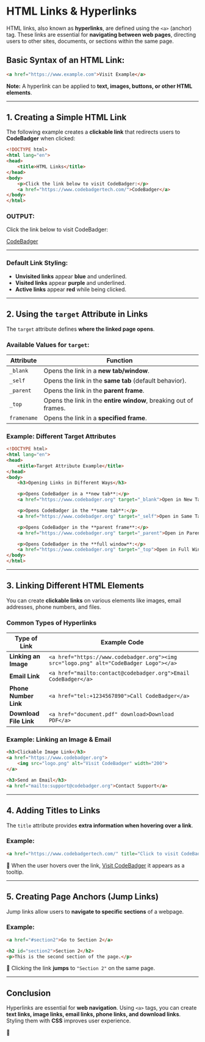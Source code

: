 

# **HTML Links & Hyperlinks**  
 

HTML links, also known as **hyperlinks**, are defined using the `<a>` (anchor) tag. These links are essential for **navigating between web pages**, directing users to other sites, documents, or sections within the same page.  

## **Basic Syntax of an HTML Link:**  
```html
<a href="https://www.example.com">Visit Example</a>
```
**Note:** A hyperlink can be applied to **text, images, buttons, or other HTML elements**.  

---

## **1. Creating a Simple HTML Link**  
The following example creates a **clickable link** that redirects users to **CodeBadger** when clicked:  

```html
<!DOCTYPE html>
<html lang="en">
<head>
    <title>HTML Links</title>
</head>
<body>
    <p>Click the link below to visit CodeBadger:</p>
    <a href="https://www.codebadgertech.com/">CodeBadger</a>
</body>
</html>
```
### OUTPUT:
<!DOCTYPE html>
<html lang="en">
<head>
    <title>HTML Links</title>
</head>
<body>
    <p>Click the link below to visit CodeBadger:</p>
    <a href="https://www.codebadgertech.com/">CodeBadger</a>
</body>
</html>

<hr>

### **Default Link Styling:**  
- **Unvisited links** appear **blue** and underlined.  
- **Visited links** appear **purple** and underlined.  
- **Active links** appear **red** while being clicked.  

---

## **2. Using the `target` Attribute in Links**  
The `target` attribute defines **where the linked page opens**.  

### **Available Values for `target`:**  

| **Attribute** | **Function** |
|--------------|-------------|
| `_blank` | Opens the link in a **new tab/window**. |
| `_self` | Opens the link in the **same tab** (default behavior). |
| `_parent` | Opens the link in the **parent frame**. |
| `_top` | Opens the link in the **entire window**, breaking out of frames. |
| `framename` | Opens the link in a **specified frame**. |

### **Example: Different Target Attributes**
```html
<!DOCTYPE html>
<html lang="en">
<head>
    <title>Target Attribute Example</title>
</head>
<body>
    <h3>Opening Links in Different Ways</h3>

    <p>Opens CodeBadger in a **new tab**:</p>
    <a href="https://www.codebadger.org" target="_blank">Open in New Tab</a>

    <p>Opens CodeBadger in the **same tab**:</p>
    <a href="https://www.codebadger.org" target="_self">Open in Same Tab</a>

    <p>Opens CodeBadger in the **parent frame**:</p>
    <a href="https://www.codebadger.org" target="_parent">Open in Parent Frame</a>

    <p>Opens CodeBadger in the **full window**:</p>
    <a href="https://www.codebadger.org" target="_top">Open in Full Window</a>
</body>
</html>
```

---

## **3. Linking Different HTML Elements**  
You can create **clickable links** on various elements like images, email addresses, phone numbers, and files.  

### **Common Types of Hyperlinks**  

| **Type of Link** | **Example Code** |
|------------------|-----------------|
| **Linking an Image** | `<a href="https://www.codebadger.org"><img src="logo.png" alt="CodeBadger Logo"></a>` |
| **Email Link** | `<a href="mailto:contact@codebadger.org">Email CodeBadger</a>` |
| **Phone Number Link** | `<a href="tel:+1234567890">Call CodeBadger</a>` |
| **Download File Link** | `<a href="document.pdf" download>Download PDF</a>` |

### **Example: Linking an Image & Email**
```html
<h3>Clickable Image Link</h3>
<a href="https://www.codebadger.org">
    <img src="logo.png" alt="Visit CodeBadger" width="200">
</a>

<h3>Send an Email</h3>
<a href="mailto:support@codebadger.org">Contact Support</a>
```

---

## **4. Adding Titles to Links**
The `title` attribute provides **extra information when hovering over a link**.

### **Example:**
```html
<a href="https://www.codebadgertech.com/" title="Click to visit CodeBadger">Visit CodeBadger</a>
```
🔹 When the user hovers over the link, <a href="https://www.codebadgertech.com/" title="Click to visit CodeBadger">Visit CodeBadger</a> it appears as a tooltip.

---

## **5. Creating Page Anchors (Jump Links)**
Jump links allow users to **navigate to specific sections** of a webpage.

### **Example:**
```html
<a href="#section2">Go to Section 2</a>

<h2 id="section2">Section 2</h2>
<p>This is the second section of the page.</p>
```
🔹 Clicking the link **jumps** to `"Section 2"` on the same page.

---


## **Conclusion**  
Hyperlinks are essential for **web navigation**. Using `<a>` tags, you can create **text links, image links, email links, phone links, and download links**. Styling them with **CSS** improves user experience.

 🚀